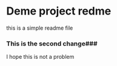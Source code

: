 # Deme project redme

this is a simple readme file

### This is the second change### 

I hope this is not a problem
